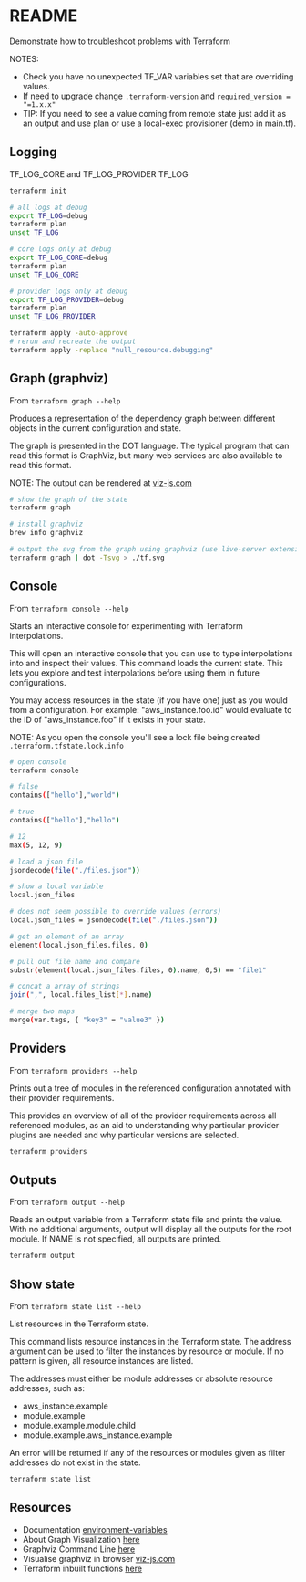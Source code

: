 # README

Demonstrate how to troubleshoot problems with Terraform  

NOTES:

* Check you have no unexpected TF_VAR variables set that are overriding values.  
* If need to upgrade change `.terraform-version` and `required_version = "=1.x.x"`  
* TIP: If you need to see a value coming from remote state just add it as an output and use plan or use a local-exec provisioner (demo in main.tf).  

## Logging

TF_LOG_CORE and TF_LOG_PROVIDER
TF_LOG  

```sh
terraform init

# all logs at debug
export TF_LOG=debug  
terraform plan
unset TF_LOG

# core logs only at debug
export TF_LOG_CORE=debug  
terraform plan
unset TF_LOG_CORE

# provider logs only at debug
export TF_LOG_PROVIDER=debug
terraform plan
unset TF_LOG_PROVIDER

terraform apply -auto-approve
# rerun and recreate the output
terraform apply -replace "null_resource.debugging"
```

## Graph (graphviz)

From `terraform graph --help`  

Produces a representation of the dependency graph between different objects in the current configuration and state.

The graph is presented in the DOT language. The typical program that can read this format is GraphViz, but many web services are also available to read this format.

NOTE: The output can be rendered at [viz-js.com](http://viz-js.com/)  

```sh
# show the graph of the state
terraform graph
```

```sh
# install graphviz
brew info graphviz  

# output the svg from the graph using graphviz (use live-server extension to view)
terraform graph | dot -Tsvg > ./tf.svg 
```

## Console

From `terraform console --help`  

Starts an interactive console for experimenting with Terraform interpolations.  

This will open an interactive console that you can use to type interpolations into and inspect their values. This command loads the current state. This lets you explore and test interpolations before using them in future configurations.  

You may access resources in the state (if you have one) just as you would
from a configuration. For example: "aws_instance.foo.id" would evaluate
to the ID of "aws_instance.foo" if it exists in your state.  

NOTE: As you open the console you'll see a lock file being created `.terraform.tfstate.lock.info`  

```sh
# open console
terraform console

# false
contains(["hello"],"world") 

# true
contains(["hello"],"hello") 

# 12
max(5, 12, 9)

# load a json file
jsondecode(file("./files.json"))

# show a local variable
local.json_files

# does not seem possible to override values (errors)
local.json_files = jsondecode(file("./files.json"))

# get an element of an array
element(local.json_files.files, 0)

# pull out file name and compare
substr(element(local.json_files.files, 0).name, 0,5) == "file1"

# concat a array of strings
join(",", local.files_list[*].name)

# merge two maps
merge(var.tags, { "key3" = "value3" })
```

## Providers

From `terraform providers --help`  

Prints out a tree of modules in the referenced configuration annotated with their provider requirements.  

This provides an overview of all of the provider requirements across all referenced modules, as an aid to understanding why particular provider plugins are needed and why particular versions are selected.  

```sh
terraform providers
```

## Outputs

From `terraform output --help`  

Reads an output variable from a Terraform state file and prints the value. With no additional arguments, output will display all the outputs for the root module.  If NAME is not specified, all outputs are printed.  

```sh
terraform output
```

## Show state

From `terraform state list --help`  

List resources in the Terraform state.  

This command lists resource instances in the Terraform state. The address argument can be used to filter the instances by resource or module. If no pattern is given, all resource instances are listed.  

The addresses must either be module addresses or absolute resource   addresses, such as:

* aws_instance.example
* module.example
* module.example.module.child
* module.example.aws_instance.example

An error will be returned if any of the resources or modules given as filter addresses do not exist in the state.

```sh
terraform state list
```

## Resources

* Documentation [environment-variables](https://www.terraform.io/docs/cli/config/environment-variables.html)  
* About Graph Visualization [here](https://graphviz.org/about/)
* Graphviz Command Line
 [here](https://graphviz.org/doc/info/command.html)  
* Visualise graphviz in browser [viz-js.com](http://viz-js.com/)  
* Terraform inbuilt functions [here](https://www.terraform.io/language/functions)  

